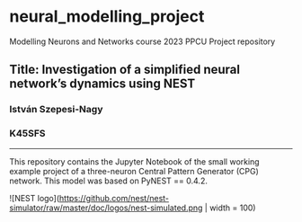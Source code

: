 # neural_modelling_project
Modelling Neurons and Networks course 2023 PPCU Project repository

## Title: Investigation of a simplified neural network’s dynamics using NEST

### István Szepesi-Nagy
### K45SFS

------------

This repository contains the Jupyter Notebook of the small working example project of a three-neuron Central Pattern Generator (CPG) network. This model was based on PyNEST == 0.4.2.






![NEST logo](https://github.com/nest/nest-simulator/raw/master/doc/logos/nest-simulated.png | width = 100)
